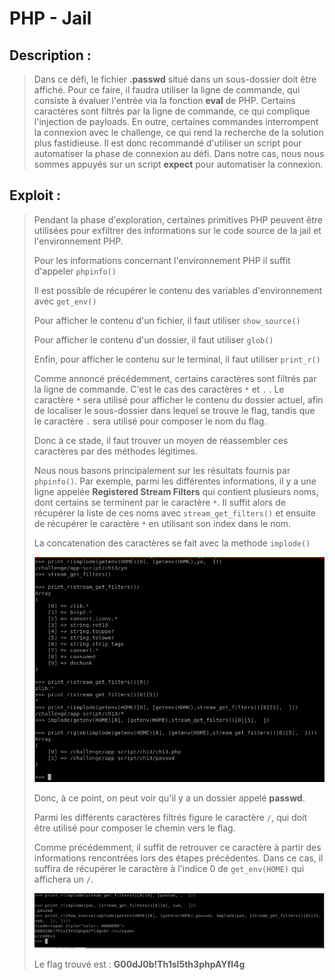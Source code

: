 # PHP - Jail

## Description : 
> Dans ce défi, le fichier **.passwd** situé dans un sous-dossier doit être affiché. Pour ce faire, il faudra utiliser la ligne de commande, qui consiste à évaluer l'entrée via la fonction **eval** de PHP.
> Certains caractères sont filtrés par la ligne de commande, ce qui complique l'injection de payloads. En outre, certaines commandes interrompent la connexion avec le challenge, ce qui rend la recherche de la solution plus fastidieuse. Il est donc recommandé d'utiliser un script pour automatiser la phase de connexion au défi. Dans notre cas, nous nous sommes appuyés sur un script **expect** pour automatiser la connexion.

## Exploit :
> Pendant la phase d'exploration, certaines primitives PHP peuvent être utilisées pour exfiltrer des informations sur le code source de la jail et l'environnement PHP.
> 
> Pour les informations concernant l'environnement PHP il suffit d'appeler `phpinfo()`
> 
> Il est possible de récupérer le contenu des variables d'environnement avec `get_env()`
> 
> Pour afficher le contenu d'un fichier, il faut utiliser `show_source()`
> 
> Pour afficher le contenu d'un dossier, il faut utiliser `glob()`
> 
> Enfin, pour afficher le contenu sur le terminal, il faut utiliser `print_r()`
> 
> Comme annoncé précédemment, certains caractères sont filtrés par la ligne de commande. C'est le cas des caractères `*` et `.` .
> Le caractère `*` sera utilisé pour afficher le contenu du dossier actuel, afin de localiser le sous-dossier dans lequel se trouve le flag, tandis que le caractère `.` sera utilisé pour composer le nom du flag.
> 
> Donc à ce stade, il faut trouver un moyen de réassembler ces caractères par des méthodes légitimes. 
> 
> Nous nous basons principalement sur les résultats fournis par `phpinfo()`. Par exemple, parmi les différentes informations, il y a une ligne appelée **Registered Stream Filters** qui contient plusieurs noms, dont certains se terminent par le caractère `*`. Il suffit alors de récupérer la liste de ces noms avec `stream_get_filters()` et ensuite de récupérer le caractère `*` en utilisant son index dans le nom.
>
> La concatenation des caractères se fait avec la methode `implode()`
> 
> ![exfil](exfil-info.png)
> 
> Donc, à ce point, on peut voir qu'il y a un dossier appelé **passwd**.
> 
> Parmi les différents caractères filtrés figure le caractère `/`, qui doit être utilisé pour composer le chemin vers le flag.
> 
> Comme précédemment, il suffit de retrouver ce caractère à partir des informations rencontrées lors des étapes précédentes. Dans ce cas, il suffira de récupérer le caractère à l'indice 0 de `get_env(HOME)` qui affichera un `/`.
> 
> ![pass](exploit.png)
> 
> Le flag trouvé est : **G00dJ0b!Th1sI5th3phpAYfl4g**
